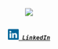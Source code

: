 <h1 align="center">
  <a href="https://git.io/typing-svg">
    <img src="https://readme-typing-svg.herokuapp.com/?lines=Welcome!+👋;This+is+SiQiang+Wu....;Nice+to+meet+you!+😊&center=true&size=30">
  </a>
</h1>

<h5 align="center">
  <code><a href="https://www.linkedin.com/in/siqiangwu/" title="LinkedIn Profile"><img width="22" src="images/linkedin.svg"> LinkedIn</a></code>
  
